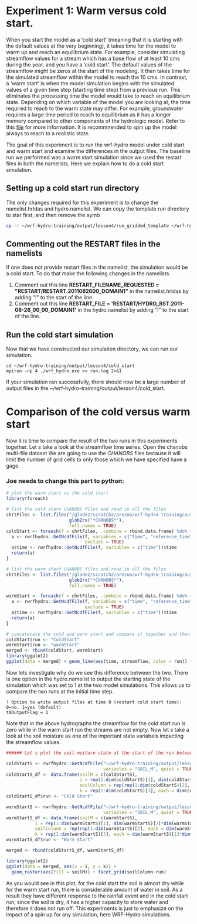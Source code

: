 # Experiment 1: Warm versus cold start. 
When you start the model as a ‘cold start’ (meaning that it is starting with the default values at the very beginning), it takes time for the model to warm up and reach an equilibrium state. For example, consider simulating streamflow values for a stream which has a base flow of at least 10 cms during the year, and you have a ‘cold start’. The default values of the streamflow might be zeros at the start of the modeling. It then takes time for the simulated streamflow within the model to reach the 10 cms. In contrast, a ‘warm start’ is when the model simulation begins with the simulated values of a given time step (starting time step) from a previous run. This eliminates the processing time the model would take to reach an equilibrium state. Depending on which variable of the model you are looking at, the time required to reach to the warm state may differ. For example, groundwater requires a large time period to reach to equilibrium as it has a longer memory compared to other components of the hydrologic model. Refer to this [file](https://ral.ucar.edu/sites/default/files/public/Using%20Restart%20Files%20in%20WRF-Hydro%20Simulations_1.pdf) for more information. It is recommnended to spin up the model always to reach to a realistic state. 

The goal of this experiment is to run the wrf-hydro model under cold start and warm start and examine the differences in the output files. The baseline run we performed was a warm start simulation since we used the restart files in both the namelists. Here we explain how to do a cold start simulation.

## Setting up a cold start run directory
The only changes required for this experiment is to change the namelist.hrldas and hydro.namelist. We can copy the template run directory to star first, and then remove the symb 

```bash
cp -r ~/wrf-hydro-training/output/lesson4/run_gridded_template ~/wrf-hydro-training/output/lesson4/cold_start
```
## Commenting out the RESTART files in the namelists
If one does not provide restart files in the namelist, the simulation would be a cold start. To do that make the following changes in the namelists. 
1.	Comment out this line **RESTART_FILENAME_REQUESTED = "RESTART/RESTART.2011082600_DOMAIN1"** in the namelist.hrldas by adding “!” to the start of the line. 
1.	Comment out this line **RESTART_FILE  = 'RESTART/HYDRO_RST.2011-08-26_00_00_DOMAIN1'** in the hydro.namelist by adding “!” to the start of the line. 

## Run the cold start simulation
Now that we have constructed our simulation directory, we can run our simulation. 
```
cd ~/wrf-hydro-training/output/lesson4/cold_start
mpirun -np 4 ./wrf_hydro.exe >> run.log 2>&1
```
If your simulation ran successfully, there should now be a large number of output files in the ~/wrf-hydro-training/output/lesson4/cold_start. 

# Comparison of the cold versus warm start
Now it is time to compare the result of the two runs in this experiments together. Let s take a look at the streamflow time series. Open the chanobs multi-file dataset We are going to use the *CHANOBS* files because it will limit the number of grid cells to only those which we have specified have a gage. 

### Joe needs to change this part to python:
```R
# plot the warm start vs the cold start
library(foreach)

# list the cold start CHANOBS files and read in all the files
chrtFiles <- list.files("/glade2/scratch2/arezoo/wrf-hydro-training/output/lesson4/cold_start",
                        glob2rx("*CHANOBS*"), 
                        full.names = TRUE)
coldStart <- foreach(f = chrtFiles, .combine = rbind.data.frame) %do% {
  a <- rwrfhydro::GetNcdfFile(f, variables = c("time", "reference_time"), 
                              exclude = TRUE)
  a$time <- rwrfhydro::GetNcdfFile(f, variables = c("time"))$time
  return(a)
}

# list the warm start CHANOBS files and read in all the files
chrtFiles <- list.files("/glade2/scratch2/arezoo/wrf-hydro-training/output/lesson4/run_gridded_baseline/",
                        glob2rx("*CHANOBS*"), 
                        full.names = TRUE)

warmStart <- foreach(f = chrtFiles, .combine = rbind.data.frame) %do% {
  a <- rwrfhydro::GetNcdfFile(f, variables = c("time", "reference_time"), 
                              exclude = TRUE)
  a$time <- rwrfhydro::GetNcdfFile(f, variables = c("time"))$time
  return(a)
}

# concatenate the cold and warm start and compare it together and then plot it
coldStart$run <- "ColdStart"
warmStart$run <- "warmStart"
merged <- rbind(coldStart, warmStart)
library(ggplot2)
ggplot(data = merged) + geom_line(aes(time, streamflow, color = run)) + facet_wrap(~feature_id)
```
Now lets investigate why do we see this difference between the two. There is one option in the hydro.namelist to output the starting state of the simulation which was set to 1 at the two model simulations. This allows us to compare the two runs at the initial time step.

```
! Option to write output files at time 0 (restart cold start time): 0=no, 1=yes (default)
t0OutputFlag = 1
```

Note that in the above hydrographs the streamflow for the cold start run is zero while in the warm start run the streams are not empty. Now let s take a look at the soil moisture as one of the important state variabels impacting the streamflow values. 

```R
###### Let s plot the soil moiture state at the start of the run between the two runs ...

coldStartS <- rwrfhydro::GetNcdfFile("~/wrf-hydro-training/output/lesson4/cold_start/201108260000.LDASOUT_DOMAIN1",
                                     variables = "SOIL_M", quiet = TRUE)$SOIL_M
coldStartS_df <- data.frame(soilM = c(coldStartS), 
                            i = rep(1:dim(coldStartS)[1], dim(coldStartS)[2]*dim(coldStartS)[3]), 
                            soilColumn = rep(rep(1:dim(coldStartS)[2], each = dim(coldStartS)[1]), dim(coldStartS)[3]),
                            k = rep(1:dim(coldStartS)[3], each = dim(coldStartS)[1]*dim(coldStartS)[2]))
coldStartS_df$run <- "Cold Start"

warmStartS <- rwrfhydro::GetNcdfFile("~/wrf-hydro-training/output/lesson4/run_gridded_baseline/201108260000.LDASOUT_DOMAIN1", 
                                     variables = "SOIL_M", quiet = TRUE)$SOIL_M
warmStartS_df <- data.frame(soilM = c(warmStartS), 
           i = rep(1:dim(warmStartS)[1], dim(warmStartS)[2]*dim(warmStartS)[3]), 
           soilColumn = rep(rep(1:dim(warmStartS)[2], each = dim(warmStartS)[1]), dim(warmStartS)[3]),
           k = rep(1:dim(warmStartS)[3], each = dim(warmStartS)[1]*dim(warmStartS)[2]))
warmStartS_df$run <- "Warm Start"

merged <- rbind(coldStartS_df, warmStartS_df)

library(ggplot2)
ggplot(data = merged, aes(x = i, y = k)) + 
  geom_raster(aes(fill = soilM)) + facet_grid(soilColumn~run) 
  ```
  As you would see in this plot, for the cold start the soil is almost dry while for the warm start run, there is considerable amount of water in soil. As a result they have different response to the rainfall event and in the cold start run, since the soil is dry, it has a higher capacity to store water and therefore it does not run off. This experiments is just to emphasize on the impact of a spin up for any simulation, here WRF-Hydro simulations. 
